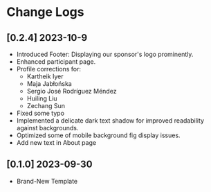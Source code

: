 # Change Logs

## [0.2.4] 2023-10-9

- Introduced Footer: Displaying our sponsor's logo prominently.
- Enhanced participant page.
- Profile corrections for:
    - Kartheik Iyer
    - Maja Jabłońska
    - Sergio José Rodríguez Méndez
    - Huiling Liu
    - Zechang Sun
- Fixed some typo
- Implemented a delicate dark text shadow for improved readability against backgrounds.
- Optimized some of mobile background fig display issues.
- Add new text in About page

## [0.1.0] 2023-09-30

- Brand-New Template
